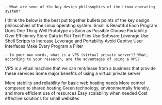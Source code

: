 	- What are some of the key design philosophies of the Linux operating system?

I think the below is the best put together bullets points of the key design philosophies of the Linux operating system:
Small is Beautiful
Each Program Does One Thing Well
Prototype as Soon as Possible
Choose Portability Over Efficiency
Store Data in Flat Text Files
Use Software Leverage
Use Shell Scripts to Increase Leverage and Portability
Avoid Captive User Interfaces
Make Every Program a Filter

	- In your own words, what is a VPS (virtual private server)? What, according to your research, are the advantages of using a VPS?

VPS is a vitual machine that we can rent/lease from a business that provide these services 
Some major benefits of using a virtual private server

More stability and reliability for basic web hosting needs
More control compared to shared hosting
Green technology, environmentally friendly, and more efficient use of resources
Easy scalability when needed
Cost effective solutions for small websites

